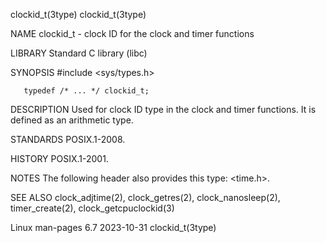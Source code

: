 clockid_t(3type)															      clockid_t(3type)

NAME
       clockid_t - clock ID for the clock and timer functions

LIBRARY
       Standard C library (libc)

SYNOPSIS
       #include <sys/types.h>

       typedef /* ... */ clockid_t;

DESCRIPTION
       Used for clock ID type in the clock and timer functions.	 It is defined as an arithmetic type.

STANDARDS
       POSIX.1-2008.

HISTORY
       POSIX.1-2001.

NOTES
       The following header also provides this type: <time.h>.

SEE ALSO
       clock_adjtime(2), clock_getres(2), clock_nanosleep(2), timer_create(2), clock_getcpuclockid(3)

Linux man-pages 6.7							  2023-10-31							      clockid_t(3type)
